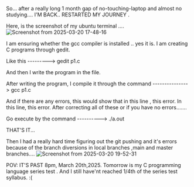 So...
after a really long 1 month gap of no-touching-laptop and almost no studying....
I'M BACK..
RESTARTED MY JOURNEY .

Here, is the screenshot of my ubuntu terminal ....
![Screenshot from 2025-03-20 17-48-16](https://github.com/user-attachments/assets/1ac49f41-0463-4725-84d3-76e8183429ae)


I am ensuring whether the gcc compiler is installed .. yes it is.
I am creating C programs through gedit.

Like this ---------> gedit p1.c

And then I write the program in the file.

After writing the program, I compile it through the command ---------------> gcc p1.c

And if there are any errors, this would show that in this line , this error. In this line, this error. After correcting all of these or if you have no errors.......

Go execute by the command ---------->  ./a.out

THAT'S IT...

Then I had a really hard time figuring out the git pushing and it's errors because of the branch diversions in local branches ,main and master branches....
![Screenshot from 2025-03-20 19-52-31](https://github.com/user-attachments/assets/c8a006fb-93a0-4af6-9365-7a8f89592ffa)

POV: IT'S PAST 8pm, March 20th,2025. Tomorrow is my C programming language series test . And I still have'nt reached 1/4th of the series test syllabus.
:(
